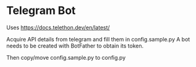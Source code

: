 # Telegram Bot

Uses https://docs.telethon.dev/en/latest/

Acquire API details from telegram and fill them in config.sample.py
A bot needs to be created with BotFather to obtain its token.

Then copy/move config.sample.py to config.py
